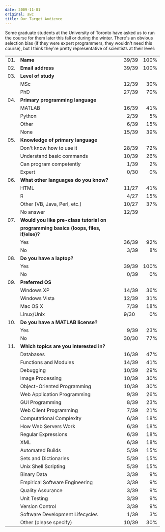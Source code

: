 ```yaml
---
date: 2009-11-01
original: swc
title: Our Target Audience
---
```

<p>Some graduate students at the University of Toronto have asked us to run the course for them later this fall or during the winter. There's an obvious selection bias (if they were expert programmers, they wouldn't need this course), but I think they're pretty representative of scientists at their level:</p>
<table class="centered">
<tbody>
<tr>
<td>01.</td>
<td><strong>Name</strong></td>
<td align="right">39/39</td>
<td align="right">100%</td>
</tr>
<tr>
<td>02.</td>
<td><strong>Email address</strong></td>
<td align="right">39/39</td>
<td align="right">100%</td>
</tr>
<tr>
<td>03.</td>
<td><strong>Level of study</strong></td>
<td colspan="2"></td>
</tr>
<tr>
<td></td>
<td>MSc</td>
<td align="right">12/39</td>
<td align="right">30%</td>
</tr>
<tr>
<td></td>
<td>PhD</td>
<td align="right">27/39</td>
<td align="right">70%</td>
</tr>
<tr>
<td>04.</td>
<td><strong>Primary programming language</strong></td>
<td colspan="2"></td>
</tr>
<tr>
<td></td>
<td>MATLAB</td>
<td align="right">16/39</td>
<td align="right">41%</td>
</tr>
<tr>
<td></td>
<td>Python</td>
<td align="right">2/39</td>
<td align="right">5%</td>
</tr>
<tr>
<td></td>
<td>Other</td>
<td align="right">6/39</td>
<td align="right">15%</td>
</tr>
<tr>
<td></td>
<td>None</td>
<td align="right">15/39</td>
<td align="right">39%</td>
</tr>
<tr>
<td>05.</td>
<td><strong>Knowledge of primary language</strong></td>
<td colspan="2"></td>
</tr>
<tr>
<td></td>
<td>Don't know how to use it</td>
<td align="right">28/39</td>
<td align="right">72%</td>
</tr>
<tr>
<td></td>
<td>Understand basic commands</td>
<td align="right">10/39</td>
<td align="right">26%</td>
</tr>
<tr>
<td></td>
<td>Can program competently</td>
<td align="right">1/39</td>
<td align="right">2%</td>
</tr>
<tr>
<td></td>
<td>Expert</td>
<td align="right">0/30</td>
<td align="right">0%</td>
</tr>
<tr>
<td>06.</td>
<td><strong>What other languages do you know?</strong></td>
<td colspan="2"></td>
</tr>
<tr>
<td></td>
<td>HTML</td>
<td align="right">11/27</td>
<td align="right">41%</td>
</tr>
<tr>
<td></td>
<td>R</td>
<td align="right">4/27</td>
<td align="right">15%</td>
</tr>
<tr>
<td></td>
<td>Other (VB, Java, Perl, etc.)</td>
<td align="right">10/27</td>
<td align="right">37%</td>
</tr>
<tr>
<td></td>
<td>No answer</td>
<td align="right">12/39</td>
<td></td>
</tr>
<tr>
<td>07.</td>
<td><strong>Would you like pre-class tutorial on<br />
</strong></td>
<td colspan="2"></td>
</tr>
<tr>
<td></td>
<td><strong>programming basics (loops, files, if/else)?</strong></td>
<td colspan="2"></td>
</tr>
<tr>
<td></td>
<td>Yes</td>
<td align="right">36/39</td>
<td align="right">92%</td>
</tr>
<tr>
<td></td>
<td>No</td>
<td align="right">3/39</td>
<td align="right">8%</td>
</tr>
<tr>
<td>08.</td>
<td><strong>Do you have a laptop?</strong></td>
<td colspan="2"></td>
</tr>
<tr>
<td></td>
<td>Yes</td>
<td align="right">39/39</td>
<td align="right">100%</td>
</tr>
<tr>
<td></td>
<td>No</td>
<td align="right">0/39</td>
<td align="right">0%</td>
</tr>
<tr>
<td>09.</td>
<td><strong>Preferred OS</strong></td>
<td colspan="2"></td>
</tr>
<tr>
<td></td>
<td>Windows XP</td>
<td align="right">14/39</td>
<td align="right">36%</td>
</tr>
<tr>
<td></td>
<td>Windows Vista</td>
<td align="right">12/39</td>
<td align="right">31%</td>
</tr>
<tr>
<td></td>
<td>Mac OS X</td>
<td align="right">7/39</td>
<td align="right">18%</td>
</tr>
<tr>
<td></td>
<td>Linux/Unix</td>
<td>9/30</td>
<td align="right">0%</td>
</tr>
<tr>
<td>10.</td>
<td><strong>Do you have a MATLAB license?</strong></td>
<td colspan="2"></td>
</tr>
<tr>
<td></td>
<td>Yes</td>
<td align="right">9/39</td>
<td align="right">23%</td>
</tr>
<tr>
<td></td>
<td>No</td>
<td>30/30</td>
<td align="right">77%</td>
</tr>
<tr>
<td>11.</td>
<td><strong>Which topics are you interested in?</strong></td>
<td colspan="2"></td>
</tr>
<tr>
<td></td>
<td>Databases</td>
<td align="right">16/39</td>
<td align="right">47%</td>
</tr>
<tr>
<td></td>
<td>Functions and Modules</td>
<td align="right">14/39</td>
<td align="right">41%</td>
</tr>
<tr>
<td></td>
<td>Debugging</td>
<td align="right">10/39</td>
<td align="right">29%</td>
</tr>
<tr>
<td></td>
<td>Image Processing</td>
<td align="right">10/39</td>
<td align="right">30%</td>
</tr>
<tr>
<td></td>
<td>Object-Oriented Programming</td>
<td align="right">10/39</td>
<td align="right">30%</td>
</tr>
<tr>
<td></td>
<td>Web Application Programming</td>
<td align="right">9/39</td>
<td align="right">26%</td>
</tr>
<tr>
<td></td>
<td>GUI Programming</td>
<td align="right">8/39</td>
<td align="right">23%</td>
</tr>
<tr>
<td></td>
<td>Web Client Programming</td>
<td align="right">7/39</td>
<td align="right">21%</td>
</tr>
<tr>
<td></td>
<td>Computational Complexity</td>
<td align="right">6/39</td>
<td align="right">18%</td>
</tr>
<tr>
<td></td>
<td>How Web Servers Work</td>
<td align="right">6/39</td>
<td align="right">18%</td>
</tr>
<tr>
<td></td>
<td>Regular Expressions</td>
<td align="right">6/39</td>
<td align="right">18%</td>
</tr>
<tr>
<td></td>
<td>XML</td>
<td align="right">6/39</td>
<td align="right">18%</td>
</tr>
<tr>
<td></td>
<td>Automated Builds</td>
<td align="right">5/39</td>
<td align="right">15%</td>
</tr>
<tr>
<td></td>
<td>Sets and Dictionaries</td>
<td align="right">5/39</td>
<td align="right">15%</td>
</tr>
<tr>
<td></td>
<td>Unix Shell Scripting</td>
<td align="right">5/39</td>
<td align="right">15%</td>
</tr>
<tr>
<td></td>
<td>Binary Data</td>
<td align="right">3/39</td>
<td align="right">9%</td>
</tr>
<tr>
<td></td>
<td>Empirical Software Engineering</td>
<td align="right">3/39</td>
<td align="right">9%</td>
</tr>
<tr>
<td></td>
<td>Quality Assurance</td>
<td align="right">3/39</td>
<td align="right">9%</td>
</tr>
<tr>
<td></td>
<td>Unit Testing</td>
<td align="right">3/39</td>
<td align="right">9%</td>
</tr>
<tr>
<td></td>
<td>Version Control</td>
<td align="right">3/39</td>
<td align="right">9%</td>
</tr>
<tr>
<td></td>
<td>Software Development Lifecycles</td>
<td align="right">1/39</td>
<td align="right">3%</td>
</tr>
<tr>
<td></td>
<td>Other (please specify)</td>
<td align="right">10/39</td>
<td align="right">30%</td>
</tr>
</tbody>
</table>
